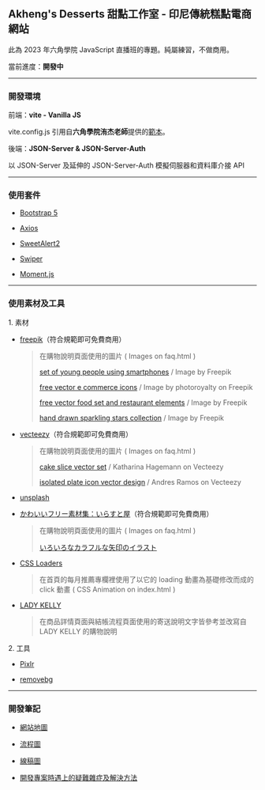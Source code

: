 ## Akheng's Desserts 甜點工作室 - 印尼傳統糕點電商網站

此為 2023 年六角學院 JavaScript 直播班的專題。純屬練習，不做商用。

當前進度：**開發中**

***

### 開發環境

前端：**vite - Vanilla JS**

vite.config.js 引用自**六角學院洧杰老師**提供的[範本](https://github.com/gonsakon/vite0729)。

後端：**JSON-Server & JSON-Server-Auth**

以 JSON-Server 及延伸的 JSON-Server-Auth 模擬伺服器和資料庫介接 API

***

### 使用套件

+ [Bootstrap 5](https://getbootstrap.com/)

+ [Axios](https://github.com/axios/axios)

+ [SweetAlert2](https://sweetalert2.github.io/)

+ [Swiper](https://swiperjs.com/)

+ [Moment.js](https://momentjs.com/)

***

### 使用素材及工具

1\. 素材

+ [freepik](https://freepik.com/)（符合規範即可免費商用）

  > 在購物說明頁面使用的圖片 ( Images on faq.html )
  > 
  > [set of young people using smartphones](https://www.freepik.com/free-vector/set-young-people-using-smartphones_12557532.htm) / Image by Freepik
  > 
  > [free vector e commerce icons](https://www.freepik.com/free-vector/e-commerce-icons_957268.htm#query=cart%20icon&position=7&from_view=search&track=ais) / Image by photoroyalty on Freepik
  >
  > [free vector food set and restaurant elements](https://www.freepik.com/free-vector/food-set-restaurant-elements_1042427.htm#query=fork&position=11&from_view=search&track=sph) / Image by Freepik
  >
  > [hand drawn sparkling stars collection](https://www.freepik.com/free-vector/hand-drawn-sparkling-stars-collection_16139383.htm) / Image by Freepik

+ [vecteezy](https://www.vecteezy.com/)（符合規範即可免費商用）

  > 在購物說明頁面使用的圖片 ( Images on faq.html )
  >
  > [cake slice vector set](https://www.vecteezy.com/vector-art/95454-cake-slice-vector-set) / Katharina Hagemann on Vecteezy
  >
  > [isolated plate icon vector design](https://www.vecteezy.com/vector-art/2724230-isolated-plate-icon-vector-design) / Andres Ramos on Vecteezy

+ [unsplash](https://unsplash.com/)

+ [かわいいフリー素材集：いらすと屋](https://www.irasutoya.com/p/terms.html)（符合規範即可免費商用）

  > 在購物說明頁面使用的圖片 ( Images on faq.html )
  >
  > [いろいろなカラフルな矢印のイラスト](https://www.irasutoya.com/2020/07/blog-post_94.html)

+ [CSS Loaders](https://cssloaders.github.io/)

  > 在首頁的每月推薦專欄裡使用了以它的 loading 動畫為基礎修改而成的 click 動畫 ( CSS Animation on index.html )

+ [LADY KELLY](https://www.ladykelly.com.tw/faq)

  > 在商品詳情頁面與結帳流程頁面使用的寄送說明文字皆參考並改寫自 LADY KELLY 的購物說明

2\. 工具

+ [Pixlr](https://pixlr.com/tw/suite/)

+ [removebg](https://www.remove.bg/zh-tw)

***

### 開發筆記

+ [網站地圖](https://whimsical.com/2023-js-21-EL4HJbPJKTza7W5vwXHYSE)

+ [流程圖](https://whimsical.com/2023-js-21-RtqAFAxNYYLaLnv7CmjkBf)

+ [線稿圖](https://whimsical.com/2023-js-21-44Canzh72P2sqMKYmMbg3d)

+ [開發專案時遇上的疑難雜症及解決方法](https://hackmd.io/1TD4c7jCR0qesT7dppjt3g)
